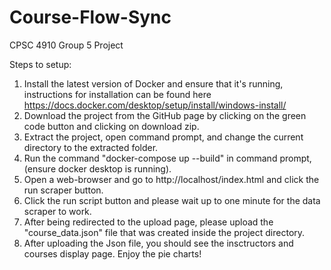 # Course-Flow-Sync
CPSC 4910 Group 5 Project

Steps to setup:
1. Install the latest version of Docker and ensure that it's running, instructions for installation can be found here https://docs.docker.com/desktop/setup/install/windows-install/
2. Download the project from the GitHub page by clicking on the green code button and clicking on download zip.
3. Extract the project, open command prompt, and change the current directory to the extracted folder.
4. Run the command "docker-compose up --build" in command prompt, (ensure docker desktop is running).
6. Open a web-browser and go to http://localhost/index.html and click the run scraper button.
7. Click the run script button and please wait up to one minute for the data scraper to work.
8. After being redirected to the upload page, please upload the "course_data.json" file that was created inside the project directory.
9. After uploading the Json file, you should see the insctructors and courses display page. Enjoy the pie charts!
